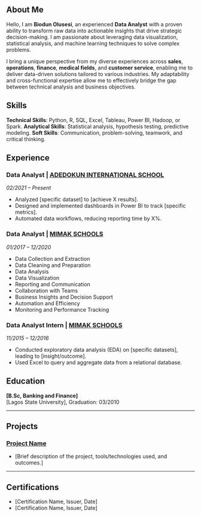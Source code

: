 ## About Me
Hello, I am **Biodun Olusesi**, an experienced **Data Analyst** with a proven ability to transform raw data into actionable insights that drive strategic decision-making. I am passionate about leveraging data visualization, statistical analysis, and machine learning techniques to solve complex problems.


I bring a unique perspective from my diverse experiences across **sales**, **operations**, **finance**, **medical fields**, and **customer service**, enabling me to deliver data-driven solutions tailored to various industries. My adaptability and cross-functional expertise allow me to effectively bridge the gap between technical analysis and business objectives.


## Skills
**Technical Skills**: Python, R, SQL, Excel, Tableau, Power BI, Hadoop, or Spark.
**Analytical Skills**: Statistical analysis, hypothesis testing, predictive modeling.
**Soft Skills**: Communication, problem-solving, teamwork, and critical thinking.


## Experience
### Data Analyst | [ADEDOKUN INTERNATIONAL SCHOOL](https://www.adedokuninternationalschools.com)
*02/2021 – Present*  
- Analyzed [specific dataset] to [achieve X results].
- Designed and implemented dashboards in Power BI to track [specific metrics].
- Automated data workflows, reducing reporting time by X%.

### Data Analyst | [MIMAK SCHOOLS](https://www.mimakschools.com)
*01/2017 – 12/2020*  
- Data Collection and Extraction
- Data Cleaning and Preparation
- Data Analysis
- Data Visualization
- Reporting and Communication
- Collaboration with Teams
- Business Insights and Decision Support
- Automation and Efficiency
- Monitoring and Performance Tracking

### Data Analyst Intern | [MIMAK SCHOOLS](https://www.mimakschools.com)  
*11/2015 – 12/2016*  
- Conducted exploratory data analysis (EDA) on [specific datasets], leading to [insight/outcome].
- Used Excel to query and aggregate data from a relational database.


## Education
**[B.Sc, Banking and Finance]**  
[Lagos State University], Graduation: 03/2010

---

## Projects
### [Project Name](https://github.com/yourusername/project-repo)
- [Brief description of the project, tools/technologies used, and outcomes.]

---

## Certifications
- [Certification Name, Issuer, Date]
- [Certification Name, Issuer, Date]

